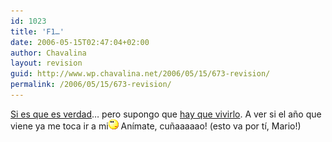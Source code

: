 ```yaml
---
id: 1023
title: 'F1…'
date: 2006-05-15T02:47:04+02:00
author: Chavalina
layout: revision
guid: http://www.wp.chavalina.net/2006/05/15/673-revision/
permalink: /2006/05/15/673-revision/
---
```

<a href="http://www.gistain.net/?p=829" target="_blank">Si es que es verdad</a>… pero supongo que <a href="http://formulamania.com/news/comentar.php?idpost=541#c3694" target="_blank">hay que vivirlo</a>. A ver si el año que viene ya me toca ir a mi![emo](/imagenes/emoticonos/pensativo.gif) Anímate, cuñaaaaao! (esto va por tí, Mario!)